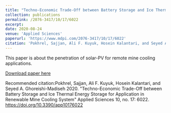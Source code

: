 ```yaml
---
title: "Techno-Economic Trade-Off between Battery Storage and Ice Thermal Energy Storage for Application in Renewable Mine Cooling System"
collection: publications
permalink: /2076-3417/10/17/6022
excerpt: 
date: 2020-08-24
venue: 'Applied Sciences'
paperurl: 'https://www.mdpi.com/2076-3417/10/17/6022'
citation: 'Pokhrel, Sajjan, Ali F. Kuyuk, Hosein Kalantari, and Seyed A. Ghoreishi-Madiseh 2020. "Techno-Economic Trade-Off between Battery Storage and Ice Thermal Energy Storage for Application in Renewable Mine Cooling System" Applied Sciences 10, no. 17: 6022. https://doi.org/10.3390/app10176022'
---
```

This paper is about the penetration of solar-PV for remote mine cooling applications.

[Download paper here](https://www.mdpi.com/2076-3417/10/17/6022#cite)

Recommended citation:Pokhrel, Sajjan, Ali F. Kuyuk, Hosein Kalantari, and Seyed A. Ghoreishi-Madiseh 2020. "Techno-Economic Trade-Off between Battery Storage and Ice Thermal Energy Storage for Application in Renewable Mine Cooling System" Applied Sciences 10, no. 17: 6022. https://doi.org/10.3390/app10176022